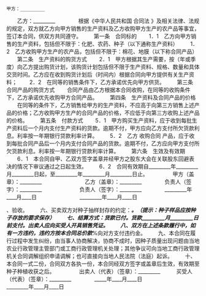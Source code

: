 
 


    甲方：_________　　
　　乙方：_________　　
　　根据《中华人民共和国
合同法
》及相关法律、法规的规定，双方就乙方向甲方销售的生产资料及乙方收购甲方生产的农产品等事宜，签订本合同，供双方共同遵守。
　　第一条　合同标的
　　1．1　乙方向甲方销售的生产资料，包括但不限于：化肥、农药、种子（以下通称生产资料）
　　1．2　乙方收购甲方生产的农产品，包括但不限于：棉花、地膜（以下称合同产品）
　　第二条　生产资料的购货方式
　　2．1　甲方根据其生产需要，按（年或季度）向乙方提出购货计划，该购货计划包括但不限于生产资料、规格、数量和具体交货时间。乙方应在收到购货计划后（时间内）根据合同向甲方提供有关生产资料；
　　2．2　在同等的销售条件下，乙方承诺优先向甲方供货。
　　第三条　合同产品的购货方式
　　合同产品由乙方根据本合同收购，在同等的收购条件下，乙方承诺优先收购甲方合同产品。
　　第四条　生产资料及合同产品的价格
　　在同等的条件下，乙方销售给甲方的生产资料，不应高于向第三方销售上述产品的价格；乙方收购甲方生产的合同产品的价格，不应低于向第三方收购上述产品的价格。
　　第五条　付款方式
　　5．1　甲方购买生产资料，应于收到每批生产资料后一个月内支付生产资料的货款。逾期不付，甲方应向乙方支付所欠货款利息。利率按一年期银行贷款利率计算。
　　5．2　乙方
收购合同
产品，应于收到每批合同产品后一个月内支付合同产品的货款。逾期不付，乙方应向甲方支付所欠货款利息。利率按一年期银行贷款利率计算。
　　第六条　生效及有效期
　　6．1　本合同自甲、乙双方签字盖章并经甲方之股东大会在关联股东回避表决的情况下审议通过之日起生效。
　　6．2　合同有效期自_________年_________月_________日起，至_________年_________月_________日止。
　　
　　甲方（盖章）：_________　　　　　　　　乙方（盖章）：_________　　
　　负责人（签字）：_________　　　　　　　负责人（签字）：_________　　
　　_________年____月____日　　　　　　　　_________年____月____日
 


 

 
 
 
 
 
  


  
 

  


  


  
 
 
 
 

、验收。
　　六、买卖双方对种子抽样封存的约定：_________。（提示：种子样品应按种子存放的要求保存）
　　七、结算方式：货款已付。货款_________月_________日前支付。出卖人应向买受人开具销售凭证。
　　八、双方在上述条款履行中，如有一方违约，违约方按本合同总价款_________%向对方支付违约金。
　　九、本合同在履行过程中发生纠纷，由当事人协商解决，协商不成时，因种子质量出现问题由当地农业行政管理主管部门或工商行政管理机关处理；其他争议可向当地工商行政管理机关合同调解组织申请调解；也可直接向当地人民法院（法庭）起诉。
　　十、本合同一式二份，合同双方各执一份，本合同经双方签字或盖章后生效，有效期至种子种植收获之后。
　　
　　出卖人（代表）（签章）：_________　　　买受人（代表）（签章）：_________　　
　　_____年____月____日　　　　　　　　_________年____月____日
 


 

 
 
 
 
 
  


  
 

  


  


  
 
 
 
 

